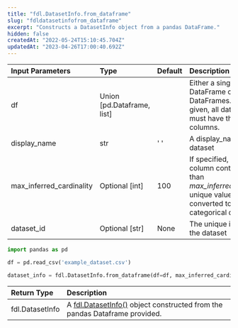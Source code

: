 ```yaml
---
title: "fdl.DatasetInfo.from_dataframe"
slug: "fdldatasetinfofrom_dataframe"
excerpt: "Constructs a DatasetInfo object from a pandas DataFrame."
hidden: false
createdAt: "2022-05-24T15:10:45.704Z"
updatedAt: "2023-04-26T17:00:40.692Z"
---
```

| Input Parameters         | Type                       | Default | Description                                                                                                                                  |
| :----------------------- | :------------------------- | :------ | :------------------------------------------------------------------------------------------------------------------------------------------- |
| df                       | Union [pd.Dataframe, list] |         | Either a single pandas DataFrame or a list of DataFrames. If a list is given, all dataframes must have the same columns.                     |
| display_name             | str                        | ' '     | A display_name for the dataset                                                                                                               |
| max_inferred_cardinality | Optional [int]             | 100     | If specified, any string column containing fewer than _max_inferred_cardinality_ unique values will be converted to a categorical data type. |
| dataset_id               | Optional [str]             | None    | The unique identifier for the dataset                                                                                                        |

```python Usage
import pandas as pd

df = pd.read_csv('example_dataset.csv')

dataset_info = fdl.DatasetInfo.from_dataframe(df=df, max_inferred_cardinality=100)
```



| Return Type     | Description                                                                                      |
| :-------------- | :----------------------------------------------------------------------------------------------- |
| fdl.DatasetInfo | A [fdl.DatasetInfo()](ref:fdldatasetinfo) object constructed from the pandas Dataframe provided. |